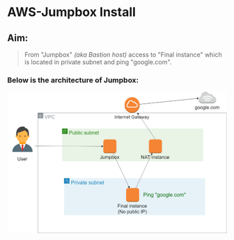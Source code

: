 # AWS-Jumpbox Install
## **Aim:**
> From "Jumpbox" *(aka Bastion host)* access to "Final instance" which is located in private subnet and ping "google.com".

### Below is the architecture of Jumpbox:

![Architecture](Architecture_of_Jumpbox.png)
